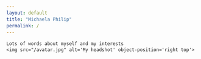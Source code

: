```yaml
---
layout: default
title: "Michaela Philip"
permalink: /
---
```


<!-- <header>
    <nav>
        <a href="/">Home</a>
        <a href="/research">Research</a>
        <a href="/teaching">Teaching</a>
    </nav>
</header> -->

<!-- <div class='container'>
  <div class='flex flex-row'>
    Research
    Teaching
    Contact
  </div>
</div> -->

<main class = 'about'>

    Lots of words about myself and my interests
    <img src="/avatar.jpg" alt='My headshot' object-position='right top'>
</main>